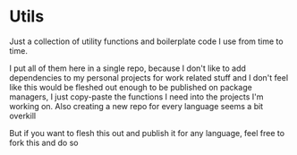 # Utils

Just a collection of utility functions and boilerplate code I use from time to time.

I put all of them here in a single repo, because I don't like to add dependencies to my personal projects for work related stuff and I don't feel like this would be fleshed out enough to be published on package managers, I just copy-paste the functions I need into the projects I'm working on. Also creating a new repo for every language seems a bit overkill

But if you want to flesh this out and publish it for any language, feel free to fork this and do so